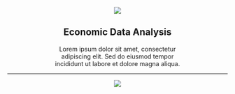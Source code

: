 <!-- Green Banner -->
<p align="center">
  <img src="https://capsule-render.vercel.app/api?type=waving&color=0:00DB25,100:58BF69&height=200&section=header&animation=fadeIn" />
</p>


<!-- GitHub Profile Summary -->
<h2 align="center">Economic Data Analysis</h2>

<p align="center" style="width: 60%; max-width: 400px; margin: 0 auto;">
  Lorem ipsum dolor sit amet, consectetur adipiscing elit. Sed do eiusmod tempor incididunt ut labore et dolore magna aliqua.
</p>

---

<!-- Footer -->
<p align="center">
  <img src="https://capsule-render.vercel.app/api?type=waving&color=0:00DB25,100:58BF69&height=160&section=footer"/>
</p>
